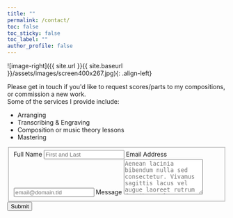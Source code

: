 ```yaml
---
title: ""
permalink: /contact/
toc: false
toc_sticky: false
toc_label: ""
author_profile: false
---
```

![image-right]({{ site.url }}{{ site.baseurl }}/assets/images/screen400x267.jpg){: .align-left}

Please get in touch if you'd like to request scores/parts to my compositions, or commission a new work.
<br> Some of the services I provide include: 
  * Arranging 
  * Transcribing & Engraving
  * Composition or music theory lessons 
  * Mastering

<form id="fs-frm" name="simple-contact-form" accept-charset="utf-8" action="https://formspree.io/f/mknkeeng" method="post">
  <fieldset id="fs-frm-inputs">
    <label for="full-name">Full Name</label>
    <input type="text" name="name" id="full-name" placeholder="First and Last" required="">
    <label for="email-address">Email Address</label>
    <input type="email" name="_replyto" id="email-address" placeholder="email@domain.tld" required="">
    <label for="message">Message</label>
    <textarea rows="5" name="message" id="message" placeholder="Aenean lacinia bibendum nulla sed consectetur. Vivamus sagittis lacus vel augue laoreet rutrum faucibus dolor auctor. Donec ullamcorper nulla non metus auctor fringilla nullam quis risus." required=""></textarea>
    <input type="hidden" name="_subject" id="email-subject" value="Contact Form Submission">
  </fieldset>
  <input type="submit" value="Submit">
</form>
